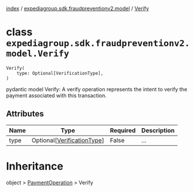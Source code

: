 [index](index.md) / [expediagroup.sdk.fraudpreventionv2.model](expediagroup.sdk.fraudpreventionv2.model.md) / [Verify](Verify.md)
# class `expediagroup.sdk.fraudpreventionv2.model.Verify`
```
Verify(
    type: Optional[VerificationType],
)
```

pydantic model Verify: A verify operation represents the intent to verify the payment associated with this transaction.



## Attributes
    
    
        
    

| Name |                        Type                       | Required | Description |
|------|---------------------------------------------------|----------|-------------|
| type | Optional[[VerificationType](VerificationType.md)] |  False   |     ...     |










# Inheritance
object > [PaymentOperation](PaymentOperation.md) > Verify